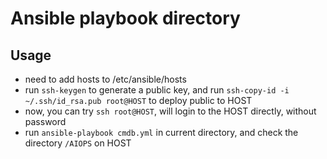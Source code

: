 # Ansible playbook directory

## Usage

- need to add hosts to /etc/ansible/hosts
- run `ssh-keygen` to generate a public key, and run `ssh-copy-id -i ~/.ssh/id_rsa.pub root@HOST` to deploy public to HOST
- now, you can try `ssh root@HOST`, will login to the HOST directly, without password
- run `ansible-playbook cmdb.yml` in current directory, and check the directory `/AIOPS` on HOST

